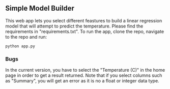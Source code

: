 ## Simple Model Builder

This web app lets you select different feastures to build a linear regression model that will attempt to predict the temperature. Please find the requirements in "requirements.txt". To run the app, clone the repo, navigate to the repo and run:

```
python app.py
```

### Bugs
In the current version, you have to select the "Temperature (C)" in the home page in order to get a result returned. 
Note that if you select columns such as "Summary", you will get an error as it is no a float or integer data type.
